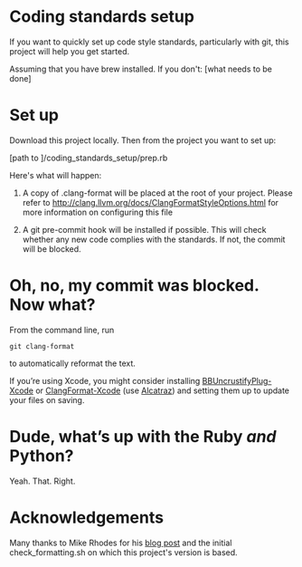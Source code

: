# Coding standards setup

If you want to quickly set up code style standards, particularly with git, this project will help you get started.

Assuming that you have brew installed. If you don't: [what needs to be done]

# Set up
Download this project locally. Then from the project you want to set up:

[path to ]/coding\_standards\_setup/prep.rb

Here's what will happen:
1. A copy of .clang-format will be placed at the root of your project. Please refer to http://clang.llvm.org/docs/ClangFormatStyleOptions.html for more information on configuring this file

2. A git pre-commit hook will be installed if possible. This will check whether any new code complies with the standards. If not, the commit will be blocked.

# Oh, no, my commit was blocked. Now what?

From the command line, run 

	git clang-format 

to automatically reformat the text.

If you’re using Xcode, you might consider installing [BBUncrustifyPlug-Xcode][1] or [ClangFormat-Xcode][2] (use [Alcatraz][3]) and setting them up to update your files on saving.

# Dude, what’s up with the Ruby *and* Python?
Yeah. That. Right.

# Acknowledgements
Many thanks to Mike Rhodes for his [blog post][4] and the initial check\_formatting.sh on which this project's version is based.

[1]:	https://github.com/benoitsan/BBUncrustifyPlugin-Xcode
[2]:	https://github.com/travisjeffery/ClangFormat-Xcode
[3]:	http://alcatraz.io
[4]:	http://www.dx13.co.uk/articles/2015/04/03/Setting-up-git-clang-format.html